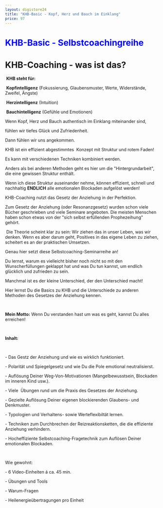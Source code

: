 ```yaml
---
layout: digistore24
title: "KHB-Basic - Kopf, Herz und Bauch im Einklang"
price: 97
---
```

<div>
<h1><span style="color:#0000ff;">KHB-Basic - Selbstcoachingreihe</span></h1>
<div>
<h1>KHB-Coaching - was ist das?</h1>
</div>
<div>
<p>&#xA0;<strong>KHB steht f&#xFC;r:</strong></p>
<div>
<p>&#xA0;<strong>Kopfintelligenz</strong> (Fokussierung, Glaubensmuster, Werte, Widerst&#xE4;nde, Zweifel, &#xC4;ngste)</p>
<p>&#xA0;<strong>Herzintelligenz</strong> (Intuition)</p>
<p>&#xA0;<strong>Bauchintelligenz</strong> (Gef&#xFC;hle und Emotionen)</p>
<p>Wenn Kopf, Herz und Bauch authentisch im Einklang miteinander sind,</p>
</div>
<div>
<p>f&#xFC;hlen wir tiefes Gl&#xFC;ck und Zufriedenheit.</p>
<p>Dann f&#xFC;hlen&#xA0;wir uns angekommen.</p>
<p>KHB ist ein effizient abgestimmtes &#xA0;Konzept mit Struktur und rotem Faden!</p>
<p>Es kann mit verschiedenen Techniken kombiniert werden.</p>
<p>Anders als bei anderen Methoden geht es hier um die &quot;Hintergrundarbeit&quot;, die eine gewissen Struktur enth&#xE4;lt.</p>
<p>Wenn ich diese Struktur auseinander nehme, k&#xF6;nnen effizient, schnell und nachhaltig <strong>ENDLICH</strong> alle emotionalen Blockaden aufgel&#xF6;st werden!</p>
</div>
<p>KHB-Coaching nutzt das Gesetz der Anziehung in der Perfektion.</p>
<p>Zum Gesetz der Anziehung (oder Resonanzgesetz) wurden schon viele B&#xFC;cher geschrieben und viele Seminare angeboten. Die meisten Menschen haben schon etwas von der &quot;sich selbst erf&#xFC;llenden Prophezeihung&quot; geh&#xF6;rt.</p>
<p>&#xA0;Die Theorie scheint klar zu sein: Wir ziehen das in unser Leben, was wir denken. Wenn es aber darum geht, Positives in das eigene Leben zu ziehen, scheitert es an der praktischen Umsetzen.</p>
<p>Genau hier setzt diese Selbstcoaching-Seminarreihe an!</p>
<p>Du lernst, warum es vielleicht bisher noch nicht so mit den Wunscherf&#xFC;llungen geklappt hat und was Du tun kannst, um endlich gl&#xFC;cklich und zufrieden zu sein.</p>
<p>Manchmal ist es der kleine Unterschied, der den Unterschied macht!</p>
</div>
</div>
<div>
<p>Hier lernst Du die Basics zu KHB und die Unterschiede zu anderen Methoden des Gesetzes der Anziehung kennen.</p>
<p>&#xA0;</p>
<p><strong>Mein Motto:</strong> Wenn Du verstanden hast um was es geht, kannst Du alles erreichen!</p>
<p>&#xA0;</p>
<p><strong>Inhalt:</strong></p>
<p>&#xA0;</p>
<p>- Das Gestz der Anziehung und wie es wirklich funktioniert.</p>
<p>- Polarit&#xE4;t und Spiegelgesetz und wie Du die Pole emotional neutralisierst.</p>
<p>- Aufl&#xF6;sung Deiner Weg-Von-Motivationen (Mangelbewusstsein, Blockaden im inneren Kind usw.).</p>
<p>- Viele &#xA0;&#xDC;bungen rund um die Praxis des Gesetzes der Anziehung.</p>
<p>- Gezielte Aufl&#xF6;sung Deiner eigenen blockierenden Glaubens- und Denkmuster.</p>
<p>- Typologien und Verhaltens- sowie Werteflexibilt&#xE4;t lernen.</p>
<p>- Techniken zum Durchbrechen der Reizreaktionsketten, die die effiziente Anziehung verhindern.</p>
<p>- Hocheffiziente Selbstcoaching-Fragetechnik zum Aufl&#xF6;sen Deiner emotionalen Blockaden.</p>
<p>&#xA0;</p>
<p>Wie gewohnt:</p>
<p>- 6 Video-Einheiten &#xE1; ca. 45 min.</p>
<p>- &#xDC;bungen und Tools</p>
<p>- Warum-Fragen</p>
<p>- Heilenergie&#xFC;bertragungen pro Einheit</p>
</div>